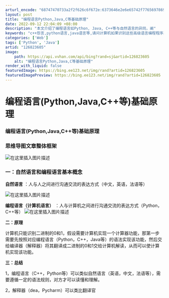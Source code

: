 ```yaml
---
arturl_encode: "68747470733a2f2f626c6f672e:6373646e2e6e65742f77656978696e5f34343433313238302f:61727469636c652f64657461696c732f313236383233363035"
layout: post
title: "编程语言Python,Java,C等基础原理"
date: 2022-09-12 22:04:09 +08:00
description: "本文介绍了编程语言如Python, Java, C++等与自然语言的异同，阐"
keywords: "c++怨言,python语言,java语言等,请问计算机如果识别这些高级语言编程程序并执行"
categories: ['Web']
tags: ['Python', 'Java']
artid: "126823605"
image:
    path: https://api.vvhan.com/api/bing?rand=sj&artid=126823605
    alt: "编程语言Python,Java,C等基础原理"
render_with_liquid: false
featuredImage: https://bing.ee123.net/img/rand?artid=126823605
featuredImagePreview: https://bing.ee123.net/img/rand?artid=126823605
---
```


# 编程语言(Python,Java,C++等)基础原理

### 编程语言(Python,Java,C++等)基础原理

### 思维导图文章整体框架

![在这里插入图片描述](https://i-blog.csdnimg.cn/blog_migrate/c3a5dc93e56a276851d3e527dcc8cecc.png)

### 一：自然语言和编程语言基本概念

**自然语言**
：人与人之间进行沟通交流的表达方式（中文，英语，法语等）
  
![在这里插入图片描述](https://i-blog.csdnimg.cn/blog_migrate/4f53c6b6b4e46570e87588fa947493bd.png)
  
**编程语言（计算机语言）**
：人与计算机之间进行沟通交流的表达方式（Python，C++等）
![在这里插入图片描述](https://i-blog.csdnimg.cn/blog_migrate/1228be203e104d19ad3920af6e17a110.png)
  
**二：原理**
  
计算机只能识别二进制的0和1，假设需要计算机实现一个计算器功能，那第一步需要先按照对应编程语言（Python，C++，Java等）的语法实现该功能，然后交给编译器（解释器）将其翻译成二进制的0和1交给计算机解读，从而可以使计算机实现该功能。
  
**三：总结**
  
1，编程语言（C++，Python等）可以类似自然语言（英语，中文，法语等），需要遵循一定的语法规则，对方才可以读懂和理解。
  
2，解释器（dea，Pycharm）可以类比翻译官